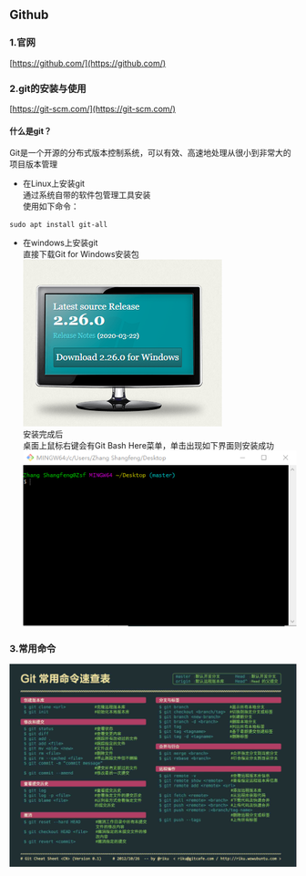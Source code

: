 ## Github
### 1.官网
[https://github.com/](https://github.com/)
### 2.git的安装与使用
[https://git-scm.com/](https://git-scm.com/)  

#### 什么是git？  
Git是一个开源的分布式版本控制系统，可以有效、高速地处理从很小到非常大的项目版本管理

+ 在Linux上安装git  
通过系统自带的软件包管理工具安装  
使用如下命令：  
```
sudo apt install git-all
```
  
+ 在windows上安装git   
直接下载Git for Windows安装包  
![windos git安装 ](https://raw.githubusercontent.com/ShangFengzhang/MyDocument/master/docs/picture/GitWindows.png)  
安装完成后  
桌面上鼠标右键会有Git Bash Here菜单，单击出现如下界面则安装成功  
![git命令行](https://raw.githubusercontent.com/ShangFengzhang/MyDocument/master/docs/picture/GitBashHere.png)

### 3.常用命令
![git常用命令](https://raw.githubusercontent.com/ShangFengzhang/MyDocument/master/docs/picture/GitInstruction.jpg)